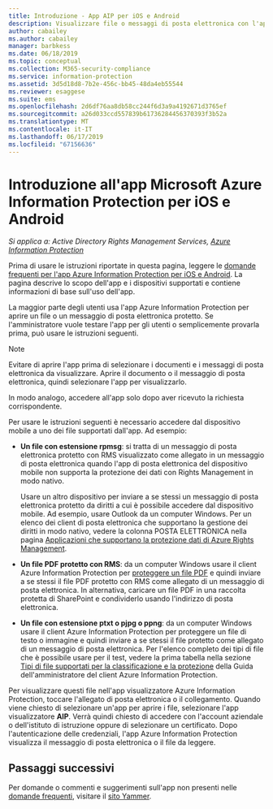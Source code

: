 ```yaml
---
title: Introduzione - App AIP per iOS e Android
description: Visualizzare file o messaggi di posta elettronica con l'app Azure Information Protection per iOS e Android
author: cabailey
ms.author: cabailey
manager: barbkess
ms.date: 06/18/2019
ms.topic: conceptual
ms.collection: M365-security-compliance
ms.service: information-protection
ms.assetid: 3d5d18d8-7b2e-456c-bb45-48da4eb55544
ms.reviewer: esaggese
ms.suite: ems
ms.openlocfilehash: 2d6df76aa8db58cc244f6d3a9a4192671d3765ef
ms.sourcegitcommit: a26d033ccd557839b61736284456370393f3b52a
ms.translationtype: MT
ms.contentlocale: it-IT
ms.lasthandoff: 06/17/2019
ms.locfileid: "67156636"
---
```

# <a name="get-started-with-the-microsoft-azure-information-protection-app-for-ios-and-android"></a>Introduzione all'app Microsoft Azure Information Protection per iOS e Android

*Si applica a: Active Directory Rights Management Services, [Azure Information Protection](https://azure.microsoft.com/pricing/details/information-protection)*

Prima di usare le istruzioni riportate in questa pagina, leggere le [domande frequenti per l'app Azure Information Protection per iOS e Android](mobile-app-faq.md). La pagina descrive lo scopo dell'app e i dispositivi supportati e contiene informazioni di base sull'uso dell'app.

La maggior parte degli utenti usa l'app Azure Information Protection per aprire un file o un messaggio di posta elettronica protetto. Se l'amministratore vuole testare l'app per gli utenti o semplicemente provarla prima, può usare le istruzioni seguenti.

> [!NOTE]
> Evitare di aprire l'app prima di selezionare i documenti e i messaggi di posta elettronica da visualizzare. Aprire il documento o il messaggio di posta elettronica, quindi selezionare l'app per visualizzarlo.
>
> In modo analogo, accedere all'app solo dopo aver ricevuto la richiesta corrispondente.

Per usare le istruzioni seguenti è necessario accedere dal dispositivo mobile a uno dei file supportati dall'app. Ad esempio:

- **Un file con estensione rpmsg**: si tratta di un messaggio di posta elettronica protetto con RMS visualizzato come allegato in un messaggio di posta elettronica quando l'app di posta elettronica del dispositivo mobile non supporta la protezione dei dati con Rights Management in modo nativo. 
    
    Usare un altro dispositivo per inviare a se stessi un messaggio di posta elettronica protetto da diritti a cui è possibile accedere dal dispositivo mobile. Ad esempio, usare Outlook da un computer Windows. Per un elenco dei client di posta elettronica che supportano la gestione dei diritti in modo nativo, vedere la colonna POSTA ELETTRONICA nella pagina [Applicazioni che supportano la protezione dati di Azure Rights Management](../requirements-applications.md).

- **Un file PDF protetto con RMS**: da un computer Windows usare il client Azure Information Protection per [proteggere un file PDF](client-classify-protect.md) e quindi inviare a se stessi il file PDF protetto con RMS come allegato di un messaggio di posta elettronica. In alternativa, caricare un file PDF in una raccolta protetta di SharePoint e condividerlo usando l'indirizzo di posta elettronica.

- **Un file con estensione ptxt o pjpg o ppng**: da un computer Windows usare il client Azure Information Protection per proteggere un file di testo o immagine e quindi inviare a se stessi il file protetto come allegato di un messaggio di posta elettronica. Per l'elenco completo dei tipi di file che è possibile usare per il test, vedere la prima tabella nella sezione [Tipi di file supportati per la classificazione e la protezione](client-admin-guide-file-types.md#supported-file-types-for-classification-and-protection) della Guida dell'amministratore del client Azure Information Protection. 

Per visualizzare questi file nell'app visualizzatore Azure Information Protection, toccare l'allegato di posta elettronica o il collegamento. Quando viene chiesto di selezionare un'app per aprire i file, selezionare l'app visualizzatore **AIP**. Verrà quindi chiesto di accedere con l'account aziendale o dell'istituto di istruzione oppure di selezionare un certificato. Dopo l'autenticazione delle credenziali, l'app Azure Information Protection visualizza il messaggio di posta elettronica o il file da leggere.

## <a name="next-steps"></a>Passaggi successivi

Per domande o commenti e suggerimenti sull'app non presenti nelle [domande frequenti](mobile-app-faq.md), visitare il [sito Yammer](https://www.yammer.com/AskIPTeam).
